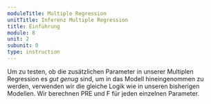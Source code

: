 ```yaml
---
moduleTitle: Multiple Regression
unitTitle: Inferenz Multiple Regression
title: Einführung
module: 8
unit: 2
subunit: 0
type: instruction
---
```


Um zu testen, ob die zusätzlichen Parameter in unserer Multiplen Regression es *gut genug* sind, um in das Modell hineingenommen zu werden, verwenden wir die gleiche Logik wie in unseren bisherigen Modellen. Wir berechnen PRE und F für jeden einzelnen Parameter. 